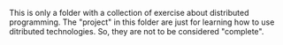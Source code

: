 This is only a folder with a collection of exercise about distributed programming.
The "project" in this folder are just for learning how to use ditributed technologies. So, they are not to be considered "complete".